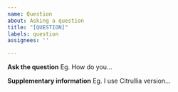 ```yaml
---
name: Question
about: Asking a question
title: "[QUESTION]"
labels: question
assignees: ''

---
```


**Ask the question**
Eg. How do you...

**Supplementary information**
Eg. I use Citrullia version...
